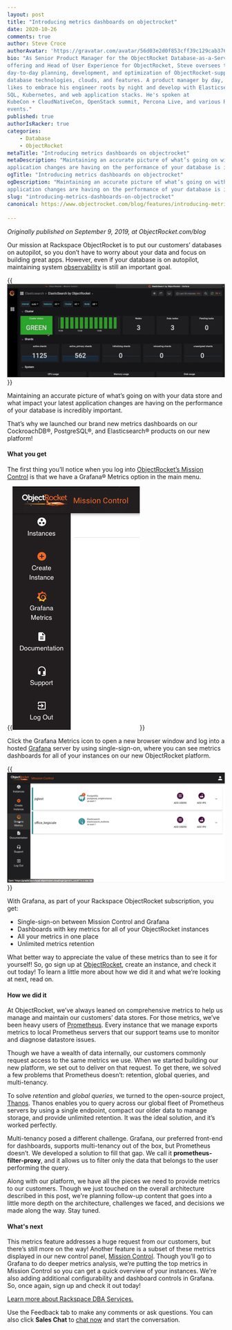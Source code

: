 ```yaml
---
layout: post
title: "Introducing metrics dashboards on objectrocket"
date: 2020-10-26
comments: true
author: Steve Croce
authorAvatar: 'https://gravatar.com/avatar/56d03e2d0f853cff39c129cab3761d49'
bio: "As Senior Product Manager for the ObjectRocket Database-as-a-Service
offering and Head of User Experience for ObjectRocket, Steve oversees the
day-to-day planning, development, and optimization of ObjectRocket-supported
database technologies, clouds, and features. A product manager by day, he still
likes to embrace his engineer roots by night and develop with Elasticsearch,
SQL, Kubernetes, and web application stacks. He's spoken at
KubeCon + CloudNativeCon, OpenStack summit, Percona Live, and various Rackspace
events."
published: true
authorIsRacker: true
categories:
    - Database
    - ObjectRocket
metaTitle: "Introducing metrics dashboards on objectrocket"
metaDescription: "Maintaining an accurate picture of what’s going on with your data store and what impact your latest
application changes are having on the performance of your database is incredibly important."
ogTitle: "Introducing metrics dashboards on objectrocket"
ogDescription: "Maintaining an accurate picture of what’s going on with your data store and what impact your latest
application changes are having on the performance of your database is incredibly important."
slug: "introducing-metrics-dashboards-on-objectrocket"
canonical: https://www.objectrocket.com/blog/features/introducing-metrics-dashboards-on-objectrocket/

---
```


*Originally published on September 9, 2019, at ObjectRocket.com/blog*

Our mission at Rackspace ObjectRocket is to put our customers’ databases on autopilot, so you don’t have to worry
about your data and focus on building great apps. However, even if your database is on autopilot, maintaining system
[observability](https://en.wikipedia.org/wiki/Observability) is still an important goal.

<!--more-->

{{<img src="picture1.jpg" title="" alt="">}}

Maintaining an accurate picture of what’s going on with your data store and what impact your latest application changes
are having on the performance of your database is incredibly important.

That’s why we launched our brand new metrics dashboards on our CockroachDB&reg;, PostgreSQL&reg;, and Elasticsearch&reg;
products on our new platform!

#### What you get

The first thing you’ll notice when you log into [ObjectRocket’s Mission Control](https://auth.objectrocket.cloud/login?state=g6Fo2SBadl9zaERaU1k4MUlySDRIaGlzYWZOX3o2ckhqQU1lN6N0aWTZIEMzbFBlRzJYemFTOW5GRUJlb3N0aVpFZl9FaDluczRpo2NpZNkgVFpENzVQcm55b1pBSUNtSjNSYjJHMEw4VkM0bzBib2M&client=TZD75PrnyoZAICmJ3Rb2G0L8VC4o0boc&protocol=oauth2&response_type=token%20id_token&nonce=1a22dfa6-b4c5-4cd3-a163-4f73c636eec8&scope=openid%20email%20name&redirect_uri=https%3A%2F%2Fapp.objectrocket.cloud%2Fsession-callback&audience=https%3A%2F%2Fapi.objectrocket.cloud&_ga=2.196728172.1797400172.1603119104-1358969005.1602515327&__hsfp=176983327&__hstc=227540674.6c2da1a33c3f4e98dc8ac794308ed907.1602515328573.1603223520983.1603224339200.24&__hssc=227540674.1.1603224339200) is that we have a Grafana&reg; Metrics option in the main menu.

{{<img src="picture2.png" title="" alt="">}}

Click the Grafana Metrics icon to open a new browser window and log into a hosted [Grafana](https://github.com/grafana/grafana)
server by using single-sign-on, where you can see metrics dashboards for all of your instances on our new ObjectRocket platform.

{{<img src="picture3.gif" title="" alt="">}}

With Grafana, as part of your Rackspace ObjectRocket subscription, you get:

* Single-sign-on between Mission Control and Grafana
* Dashboards with key metrics for all of your ObjectRocket instances
* All your metrics in one place
* Unlimited metrics retention

What better way to appreciate the value of these metrics than to see it for yourself! So, go sign up at 
[ObjectRocket](https://app.objectrocket.cloud), create an instance, and check it out today! To learn  a little
more about how we did it and what we’re looking at next, read on.

#### How we did it

At ObjectRocket, we’ve always leaned on comprehensive metrics to help us manage and maintain our customers’ data
stores. For those metrics, we’ve been heavy users of [Prometheus](https://prometheus.io). Every instance that we
manage exports metrics to local Prometheus servers that our support teams use to monitor and diagnose datastore issues. 

Though we have a wealth of data internally, our customers commonly request access to the same metrics we use. When we
started building our new platform, we set out to deliver on that request. To get there, we solved a few problems that
Prometheus doesn’t: retention, global queries, and multi-tenancy.

To solve _retention_ and _global queries_, we turned to the open-source project, [Thanos](https://thanos.io). Thanos enables
you to query across our global fleet of Prometheus servers by using a single endpoint, compact our older data to manage
storage, and provide unlimited retention. It was the ideal solution, and it’s worked perfectly.

Multi-tenancy posed a different challenge. Grafana, our preferred front-end for dashboards, supports multi-tenancy out of
the box, but Prometheus doesn’t. We developed a solution to fill that gap. We call it **prometheus-filter-proxy**, and it
allows us to filter only the data that belongs to the user performing the query.

Along with our platform, we have all the pieces we need to provide metrics to our customers. Though we just touched on the
overall architecture described in this post, we're planning follow-up content that goes into a little more depth on the
architecture, challenges we faced, and decisions we made along the way. Stay tuned.

#### What's next

This metrics feature addresses a huge request from our customers, but there’s still more on the way! Another feature is a
subset of these metrics displayed in our new control panel, [Mission Control](https://auth.objectrocket.cloud/login?state=g6Fo2SAwLS1RaW1nazNPQXlMMEJxTkYtd2R1Z1kyS0lrSkNlcKN0aWTZIGdQaWN0SFVYdEwxZTEwLVZHY0FwVHVVb0xGUmdTTjVYo2NpZNkgVFpENzVQcm55b1pBSUNtSjNSYjJHMEw4VkM0bzBib2M&client=TZD75PrnyoZAICmJ3Rb2G0L8VC4o0boc&protocol=oauth2&response_type=token%20id_token&nonce=e25ea0e9-7b40-4bca-89f0-85c766d88d5f&scope=openid%20email%20name&redirect_uri=https%3A%2F%2Fapp.objectrocket.cloud%2Fsession-callback&audience=https%3A%2F%2Fapi.objectrocket.cloud&_ga=2.173054691.1797400172.1603119104-1358969005.1602515327&__hsfp=176983327&__hstc=227540674.6c2da1a33c3f4e98dc8ac794308ed907.1602515328573.1603223520983.1603224339200.24&__hssc=227540674.1.1603224339200). Though you’ll go to Grafana to do deeper metrics analysis, we’re putting the top metrics in Mission Control
so you can get a quick overview of your instances. We're also adding additional configurability and dashboard controls in
Grafana. So, once again, sign up and check it out today!

<a class="cta purple" id="cta" href="https://www.rackspace.com/data/dba-services">Learn more about Rackspace DBA Services.</a>

Use the Feedback tab to make any comments or ask questions. You can also click
**Sales Chat** to [chat now](https://www.rackspace.com/) and start the conversation.
